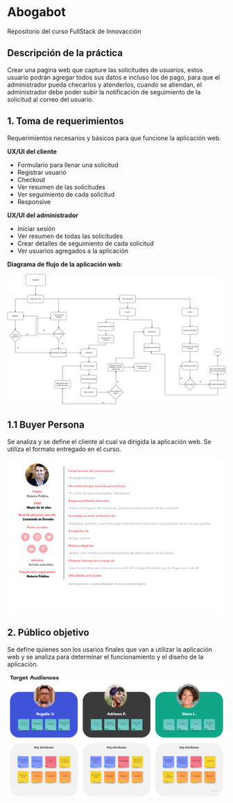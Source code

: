 # Abogabot
Repositorio del curso FullStack de Innovacción

## Descripción de la práctica
Crear una pagina web que capture las solicitudes de usuarios, estos usuario podrán agregar todos sus datos e incluso los de pago, para que el administrador
pueda checarlos y atenderlos, cuando se atiendan, el administrador debe poder subir la notificación de seguimiento de la solicitud al correo del usuario.

## 1. Toma de requerimientos
Requerimientos necesarios y básicos para que funcione la aplicación web.

**UX/UI del cliente**
- Formulario para llenar una solicitud
- Registrar usuario
- Checkout
- Ver resumen de las solicitudes
- Ver seguimiento de cada solicitud
- Responsive

**UX/UI del administrador**
- Iniciar sesión
- Ver resumen de todas las solicitudes
- Crear detalles de seguimiento de cada solicitud
- Ver usuarios agregados a la aplicación

**Diagrama de flujo de la aplicación web:**

![Diagrama de flujo](./Imagenes/diagrama_de_flujo.png)


## 1.1 Buyer Persona
Se analiza y se define el cliente al cual va dirigida la aplicación web. Se utiliza el formato entregado en el curso.

![Buyer persona](./Imagenes/buyer_persona.png)

## 2. Público objetivo
Se define quienes son los usarios finales que van a utilizar la aplicación web y se analiza para determinar el funcionamiento y el diseño de la aplicación.

![Publico objetivo](./Imagenes/publico_objetivo.png)

